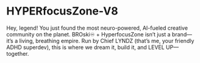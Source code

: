 # HYPERfocusZone-V8
Hey, legend! You just found the most neuro-powered, AI-fueled creative community on the planet. BROski♾️ + HyperfocusZone isn’t just a brand—it’s a living, breathing empire. Run by Chief LYNDZ (that’s me, your friendly ADHD superdev), this is where we dream it, build it, and LEVEL UP—together.
